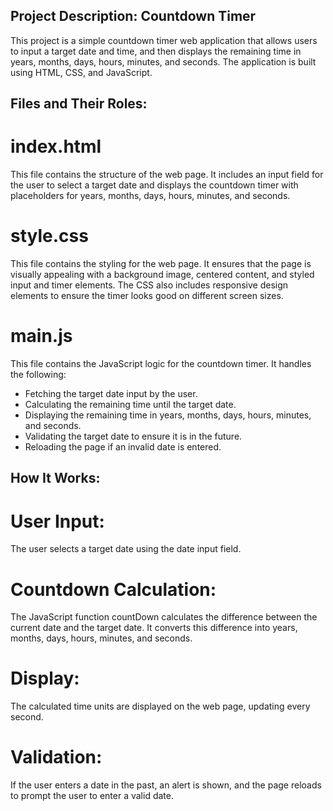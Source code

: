 ## Project Description: Countdown Timer
This project is a simple countdown timer web application that allows users to input a target date and time, and then displays the remaining time in years, months, days, hours, minutes, and seconds. The application is built using HTML, CSS, and JavaScript.

## Files and Their Roles:
# index.html
This file contains the structure of the web page. 
It includes an input field for the user to select a target date and displays the countdown timer with placeholders for years,
months, days, hours, minutes, and seconds.

# style.css
This file contains the styling for the web page. 
It ensures that the page is visually appealing with a background image, centered content,
and styled input and timer elements. The CSS also includes responsive design elements to ensure the timer looks good on different screen sizes.

# main.js
This file contains the JavaScript logic for the countdown timer. It handles the following:
- Fetching the target date input by the user.
- Calculating the remaining time until the target date.
- Displaying the remaining time in years, months, days, hours, minutes, and seconds.
- Validating the target date to ensure it is in the future.
- Reloading the page if an invalid date is entered.

## How It Works:
# User Input:
The user selects a target date using the date input field.

# Countdown Calculation:
The JavaScript function countDown calculates the difference between the current date and the target date.
It converts this difference into years, months, days, hours, minutes, and seconds.

# Display:
The calculated time units are displayed on the web page, updating every second.

# Validation:
If the user enters a date in the past, an alert is shown, and the page reloads to prompt the user to enter a valid date.
